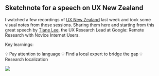 ## Sketchnote for a speech on UX New Zealand

I watched a few recordings of [UX New Zealand](https://www.linkedin.com/company/ux-new-zealand/) last week and took some visual notes from those sessions. Sharing them here and starting from this great speech by [Tiane Lee](https://www.linkedin.com/in/ACoAAAJruhMBB9xkiHs_u_af2DhTwd8JAHg1_DM), the UX Research Lead at Google: Remote Research with Novice Internet Users.

Key learnings:

💡 Pay attention to language
💡 Find a local expert to bridge the gap
💡 Research localization

![](https://i.imgur.com/h28gHvT.jpg)
